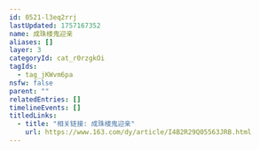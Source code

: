 ```yaml
---
id: 0521-l3eq2rrj
lastUpdated: 1757167352
name: 成珠楼鬼迎亲
aliases: []
layer: 3
categoryId: cat_r0rzgkOi
tagIds:
  - tag_jKWvm6pa
nsfw: false
parent: ""
relatedEntries: []
timelineEvents: []
titledLinks:
  - title: "相关链接: 成珠楼鬼迎亲"
    url: https://www.163.com/dy/article/I4B2R29Q05563JRB.html
---
```


